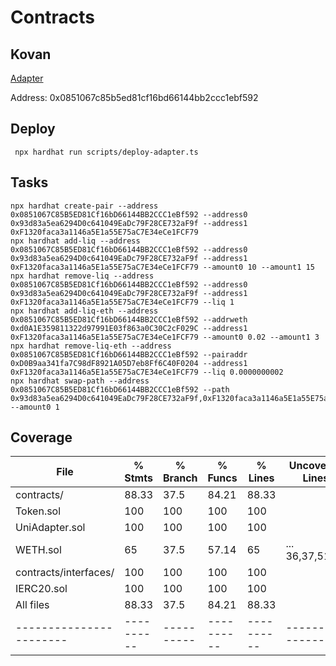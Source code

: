 # Contracts
## Kovan

[Adapter](https://kovan.etherscan.io/address/0x0851067c85b5ed81cf16bd66144bb2ccc1ebf592)

Address: 0x0851067c85b5ed81cf16bd66144bb2ccc1ebf592
## Deploy
```shell
 npx hardhat run scripts/deploy-adapter.ts 
```
## Tasks
```shell
npx hardhat create-pair --address 0x0851067C85B5ED81Cf16bD66144BB2CCC1eBf592 --address0 0x93d83a5ea6294D0c641049EaDc79F28CE732aF9f --address1 0xF1320faca3a1146a5E1a55E75aC7E34eCe1FCF79
npx hardhat add-liq --address 0x0851067C85B5ED81Cf16bD66144BB2CCC1eBf592 --address0 0x93d83a5ea6294D0c641049EaDc79F28CE732aF9f --address1 0xF1320faca3a1146a5E1a55E75aC7E34eCe1FCF79 --amount0 10 --amount1 15
npx hardhat remove-liq --address 0x0851067C85B5ED81Cf16bD66144BB2CCC1eBf592 --address0 0x93d83a5ea6294D0c641049EaDc79F28CE732aF9f --address1 0xF1320faca3a1146a5E1a55E75aC7E34eCe1FCF79 --liq 1
npx hardhat add-liq-eth --address 0x0851067C85B5ED81Cf16bD66144BB2CCC1eBf592 --addrweth 0xd0A1E359811322d97991E03f863a0C30C2cF029C --address1 0xF1320faca3a1146a5E1a55E75aC7E34eCe1FCF79 --amount0 0.02 --amount1 3
npx hardhat remove-liq-eth --address 0x0851067C85B5ED81Cf16bD66144BB2CCC1eBf592 --pairaddr 0xD0B9aa341fa7C98dF8921A05D7eb8Ff6C40F0204 --address1 0xF1320faca3a1146a5E1a55E75aC7E34eCe1FCF79 --liq 0.0000000002
npx hardhat swap-path --address 0x0851067C85B5ED81Cf16bD66144BB2CCC1eBf592 --path 0x93d83a5ea6294D0c641049EaDc79F28CE732aF9f,0xF1320faca3a1146a5E1a55E75aC7E34eCe1FCF79,0xf778d0b1D03592733Ce817A745305637c25cAb90 --amount0 1
```
## Coverage
File                   |  % Stmts | % Branch |  % Funcs |  % Lines |Uncovered Lines |
-----------------------|----------|----------|----------|----------|----------------|
 contracts/            |    88.33 |     37.5 |    84.21 |    88.33 |                |
  Token.sol            |      100 |      100 |      100 |      100 |                |
  UniAdapter.sol       |      100 |      100 |      100 |      100 |                |
  WETH.sol             |       65 |     37.5 |    57.14 |       65 |... 36,37,51,52 |
 contracts/interfaces/ |      100 |      100 |      100 |      100 |                |
  IERC20.sol           |      100 |      100 |      100 |      100 |                |
All files              |    88.33 |     37.5 |    84.21 |    88.33 |                |
-----------------------|----------|----------|----------|----------|----------------|